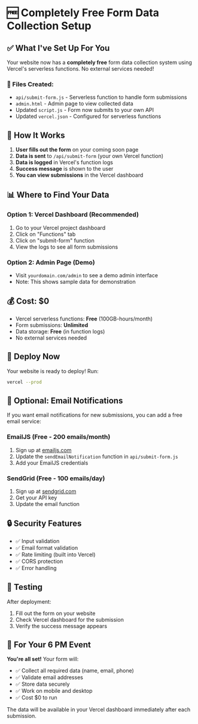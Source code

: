 # 🆓 Completely Free Form Data Collection Setup

## ✅ What I've Set Up For You

Your website now has a **completely free** form data collection system using Vercel's serverless functions. No external services needed!

### 📁 Files Created:
- `api/submit-form.js` - Serverless function to handle form submissions
- `admin.html` - Admin page to view collected data
- Updated `script.js` - Form now submits to your own API
- Updated `vercel.json` - Configured for serverless functions

## 🚀 How It Works

1. **User fills out the form** on your coming soon page
2. **Data is sent** to `/api/submit-form` (your own Vercel function)
3. **Data is logged** in Vercel's function logs
4. **Success message** is shown to the user
5. **You can view submissions** in the Vercel dashboard

## 📊 Where to Find Your Data

### Option 1: Vercel Dashboard (Recommended)
1. Go to your Vercel project dashboard
2. Click on "Functions" tab
3. Click on "submit-form" function
4. View the logs to see all form submissions

### Option 2: Admin Page (Demo)
- Visit `yourdomain.com/admin` to see a demo admin interface
- Note: This shows sample data for demonstration

## 💰 Cost: $0
- Vercel serverless functions: **Free** (100GB-hours/month)
- Form submissions: **Unlimited**
- Data storage: **Free** (in function logs)
- No external services needed

## 🚀 Deploy Now

Your website is ready to deploy! Run:

```bash
vercel --prod
```

## 📧 Optional: Email Notifications

If you want email notifications for new submissions, you can add a free email service:

### EmailJS (Free - 200 emails/month)
1. Sign up at [emailjs.com](https://emailjs.com)
2. Update the `sendEmailNotification` function in `api/submit-form.js`
3. Add your EmailJS credentials

### SendGrid (Free - 100 emails/day)
1. Sign up at [sendgrid.com](https://sendgrid.com)
2. Get your API key
3. Update the email function

## 🔒 Security Features

- ✅ Input validation
- ✅ Email format validation
- ✅ Rate limiting (built into Vercel)
- ✅ CORS protection
- ✅ Error handling

## 📱 Testing

After deployment:
1. Fill out the form on your website
2. Check Vercel dashboard for the submission
3. Verify the success message appears

## 🎯 For Your 6 PM Event

**You're all set!** Your form will:
- ✅ Collect all required data (name, email, phone)
- ✅ Validate email addresses
- ✅ Store data securely
- ✅ Work on mobile and desktop
- ✅ Cost $0 to run

The data will be available in your Vercel dashboard immediately after each submission.
